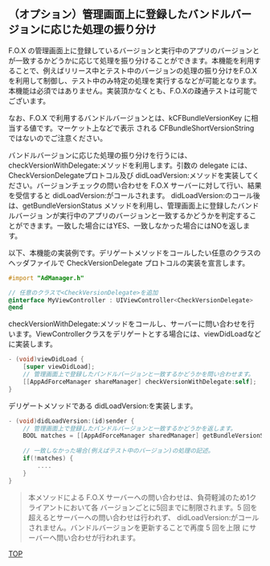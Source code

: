 ## （オプション）管理画面上に登録したバンドルバージョンに応じた処理の振り分け

F.O.X の管理画面上に登録しているバージョンと実行中のアプリのバージョンとが一致するかどうかに応じて処理を振り分けることができます。本機能を利用することで、例えばリリース中とテスト中のバージョンの処理の振り分けをF.O.Xを利用して制御し、テスト中のみ特定の処理を実行するなどが可能となります。
本機能は必須ではありません。実装頂かなくとも、F.O.Xの疎通テストは可能でございます。

なお、F.O.X で利用するバンドルバージョンとは、kCFBundleVersionKey に相当する値です。マーケット上などで表示 される CFBundleShortVersionString ではないのでご注意ください。

バンドルバージョンに応じた処理の振り分けを行うには、checkVersionWithDelegate:メソッドを利用します。引数の delegate には、CheckVersionDelegateプロトコル及び didLoadVersion:メソッドを実装してください。バージョンチェックの問い合わせを F.O.X サーバーに対して行い、結果を受信すると didLoadVersion:がコールされます。didLoadVersion:のコール後は、getBundleVersionStatus メソッドを利用し、管理画面上に登録したバンドルバージョ ンが実行中のアプリのバージョンと一致するかどうかを判定することができます。一致した場合にはYES、一致しなかった場合にはNOを返します。

以下、本機能の実装例です。デリゲートメソッドをコールしたい任意のクラスのヘッダファイルで CheckVersionDelegate プロトコルの実装を宣言します。

```objectivec
#import "AdManager.h"
// 任意のクラスで<CheckVersionDelegate>を追加@interface MyViewController : UIViewController<CheckVersionDelegate>
@end
```

checkVersionWithDelegate:メソッドをコールし、サーバーに問い合わせを行います。ViewControllerクラスをデリゲートとする場合には、viewDidLoadなどに実装します。

```objectivec
- (void)viewDidLoad {	[super viewDidLoad];	// 管理画面上で登録したバンドルバージョンと一致するかどうかを問い合わせます。	[[AppAdForceManager shareManager] checkVersionWithDelegate:self];}
```

デリゲートメソッドである didLoadVersion:を実装します。

```objectivec
- (void)didLoadVersion:(id)sender {	// 管理画面上で登録したバンドルバージョンと一致するかどうかを返します。	BOOL matches = [[AppAdForceManager sharedManager] getBundleVersionStatus];		// 一致しなかった場合(例えばテスト中のバージョン)の処理の記述。	if(!matches) {		....	}}
```

>本メソッドによる F.O.X サーバーへの問い合わせは、負荷軽減のため1クライアントにおいて各 バージョンごとに5回までに制限されます。5 回を超えるとサーバーへの問い合わせは行われず、 didLoadVersion:がコールされません。バンドルバージョンを更新することで再度 5 回を上限 にサーバーへ問い合わせが行われます。

[TOP](https://github.com/cyber-z/public_fox_ios_sdk#%E3%81%9D%E3%81%AE%E4%BB%96%E6%A9%9F%E8%83%BD%E3%81%AE%E5%AE%9F%E8%A3%85)
